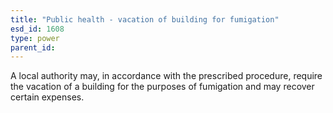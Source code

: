 ```yaml
---
title: "Public health - vacation of building for fumigation"
esd_id: 1608
type: power
parent_id:  
---
```


A local authority may, in accordance with the prescribed procedure, require the vacation of a building for the purposes of fumigation and may recover certain expenses.


